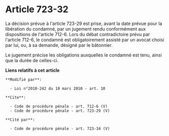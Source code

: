 # Article 723-32

La décision prévue à l'article 723-29 est prise, avant la date prévue pour la libération du condamné, par un jugement rendu
conformément aux dispositions de l'article 712-6. Lors du débat contradictoire prévu par l'article 712-6, le condamné est
obligatoirement assisté par un avocat choisi par lui, ou, à sa demande, désigné par le bâtonnier. 

Le jugement précise les obligations auxquelles le condamné est tenu, ainsi que la durée de celles-ci.

**Liens relatifs à cet article**

	**Modifié par**:

	  - Loi n°2010-242 du 10 mars 2010 - art. 10

	**Cite**:

	  - Code de procédure pénale - art. 712-6 (V)
	  - Code de procédure pénale - art. 723-29 (V)

	**Cité par**:

	  - Code de procédure pénale - art. 723-34 (V)
